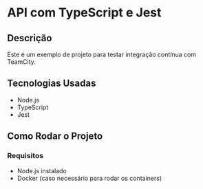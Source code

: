 # API com TypeScript e Jest

## Descrição

Este é um exemplo de projeto para testar integração contínua com TeamCity.

## Tecnologias Usadas

- Node.js
- TypeScript
- Jest

## Como Rodar o Projeto

### Requisitos

- Node.js instalado
- Docker (caso necessário para rodar os containers)
